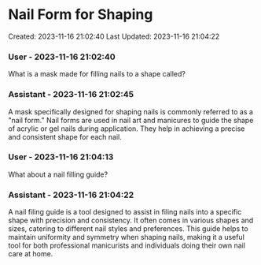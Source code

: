 # Nail Form for Shaping

Created: 2023-11-16 21:02:40
Last Updated: 2023-11-16 21:04:22

### User - 2023-11-16 21:02:40

What is a mask made for filling nails to a shape called?

### Assistant - 2023-11-16 21:02:45

A mask specifically designed for shaping nails is commonly referred to as a "nail form." Nail forms are used in nail art and manicures to guide the shape of acrylic or gel nails during application. They help in achieving a precise and consistent shape for each nail.

### User - 2023-11-16 21:04:13

What about a nail filling guide?

### Assistant - 2023-11-16 21:04:22

A nail filing guide is a tool designed to assist in filing nails into a specific shape with precision and consistency. It often comes in various shapes and sizes, catering to different nail styles and preferences. This guide helps to maintain uniformity and symmetry when shaping nails, making it a useful tool for both professional manicurists and individuals doing their own nail care at home.

